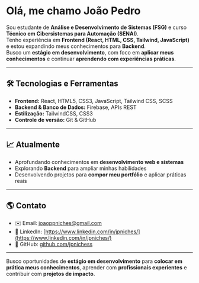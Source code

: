 # Olá, me chamo João Pedro

Sou estudante de **Análise e Desenvolvimento de Sistemas (FSG)** e curso **Técnico em Cibersistemas para Automação (SENAI)**.  
Tenho experiência em **Frontend (React, HTML, CSS, Tailwind, JavaScript)** e estou expandindo meus conhecimentos para **Backend**.  
Busco um **estágio em desenvolvimento**, com foco em **aplicar meus conhecimentos** e continuar **aprendendo com experiências práticas**.  

---

## 🛠️ Tecnologias e Ferramentas
- **Frontend:** React, HTML5, CSS3, JavaScript, Tailwind CSS, SCSS
- **Backend & Banco de Dados:** Firebase, APIs REST  
- **Estilização:** TailwindCSS, CSS3  
- **Controle de versão:** Git & GitHub  

---

## 📈 Atualmente
- Aprofundando conhecimentos em **desenvolvimento web e sistemas**  
- Explorando **Backend** para ampliar minhas habilidades  
- Desenvolvendo projetos para **compor meu portfólio** e aplicar práticas reais  

---

## 🌎 Contato
- ✉️ Email: [joaoppniches@gmail.com](mailto:joaoppniches@gmail.com)  
- 💼 LinkedIn: [https://www.linkedin.com/in/jpniches/](https://www.linkedin.com/in/jpniches/)  
- 🐙 GitHub: [github.com/jpnichess](https://github.com/jpnichess)  

---

Busco oportunidades de **estágio em desenvolvimento** para **colocar em prática meus conhecimentos**, aprender com **profissionais experientes** e contribuir com **projetos de impacto**.
